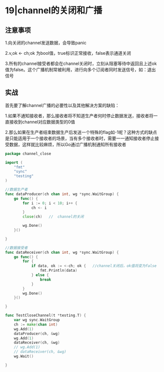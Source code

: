 # 19|channel的关闭和广播

## 注意事项

1.向关闭的channel发送数据，会导致panic

2.v,ok <- ch;ok 为bool值，true标识正常接收，false表示通道关闭

3.所有的channel接受者都会在channel关闭时，立刻从阻塞等待中返回且上述ok值为false。这个广播机制常被利用，进行向多个订阅者同时发送信号，如：退出信号

## 实战

首先要了解channel广播的必要性以及其他解决方案的缺陷：

1.如果不通知接收者，那么接收者将不知道生产者何时停止数据发送，接收者将一直接收到channel对应数据类型的0值

2.那么如果在生产者结束数据生产后发送一个特殊的flag如-1呢？这种方式的缺点是只能适用于一个接收者的场景，当有多个接收者时，需要一一通知接收者停止接受数据，这样就比较麻烦，所以Go通过广播机制通知所有接收者

```go
package channel_close

import (
	"fmt"
	"sync"
	"testing"
)

//数据生产者
func dataProducer(ch chan int, wg *sync.WaitGroup) {
	go func() {
		for i := 0; i < 10; i++ {
			ch <- i
		}
		close(ch)	//	channel的关闭

		wg.Done()
	}()

}

//数据接受者
func dataReceiver(ch chan int, wg *sync.WaitGroup) {
	go func() {
		for {
			if data, ok := <-ch; ok {	//channel关闭后，ok值将变为false
				fmt.Println(data)
			} else {
				break
			}
		}
		wg.Done()
	}()

}

func TestCloseChannel(t *testing.T) {
	var wg sync.WaitGroup
	ch := make(chan int)
	wg.Add(1)
	dataProducer(ch, &wg)
	wg.Add(1)
	dataReceiver(ch, &wg)
	// wg.Add(1)
	// dataReceiver(ch, &wg)
	wg.Wait()

}
```

